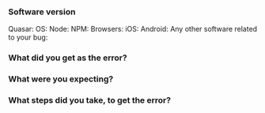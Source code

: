 <!--

Got a question?
===
The issue list of this repo is **exclusively** for bug reports and feature requests. For simple questions, please use the following resources:

- Read the docs: https://quasar.dev
- For simple/quick questions ask on the Discord chat room: http://chat.quasar.dev
- For complex questions or requiring help, ask on the forum: https://forum.quasar.dev/

Reporting a bug?
================
- Are you sure it isn't already reported? Do a search first! It may have already been answered or even fixed in the development branch (`dev`).

- Are you sure you are reporting to the right repo? If you are not reporting an issue which deals directly with Quasar distributable, then there are [multiple Quasar repos](https://github.com/quasarframework) besides this one. Find the right one.

- Check if the issue is reproducible with the latest stable version of the starter kit. If you are using a pre-release, please indicate the specific version you are using.

- It is **required** that you clearly describe the steps necessary to reproduce the issue you are running into. Issues with no clear repro steps will not be triaged. If an issue labeled "need repro" receives no further input from the issue author for more than 5 days, it will be closed.

- If your issue is resolved but still open, don’t hesitate to close it. In case you found a solution by yourself, it could be helpful to explain how you fixed it.

Have a feature suggestion/request?
=======================
Remove the template from below and provide thoughtful commentary *and code samples* on what this feature means for your product. What will it allow you to do that you can't do today? How will it make current workarounds straightforward? What potential bugs and edge cases does it help to avoid? etc. Please keep it product-centric.
-->

<!-- BUG REPORT TEMPLATE -->
### Software version

Quasar:
OS:
Node:
NPM:
Browsers:
iOS:
Android:
Any other software related to your bug:

### What did you get as the error?

### What were you expecting?

### What steps did you take, to get the error?

